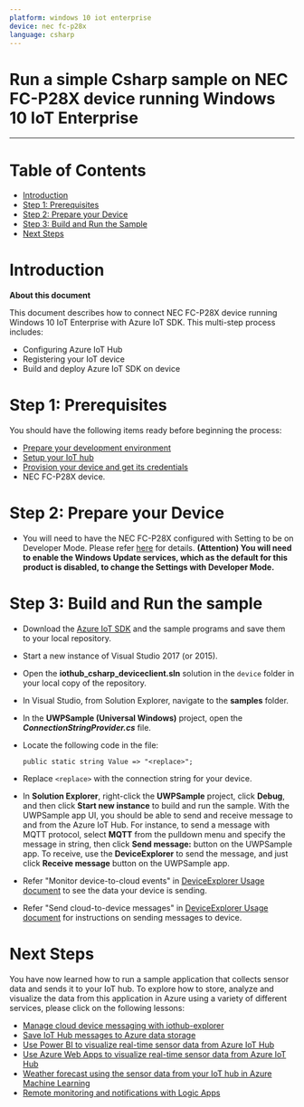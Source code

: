 ```yaml
---
platform: windows 10 iot enterprise
device: nec fc-p28x
language: csharp
---
```


Run a simple Csharp sample on NEC FC-P28X device running Windows 10 IoT Enterprise
===
---

# Table of Contents

-   [Introduction](#Introduction)
-   [Step 1: Prerequisites](#Prerequisites)
-   [Step 2: Prepare your Device](#PrepareDevice)
-   [Step 3: Build and Run the Sample](#Build)
-   [Next Steps](#NextSteps)

<a name="Introduction"></a>
# Introduction

**About this document**

This document describes how to connect NEC FC-P28X device running Windows 10 IoT Enterprise with Azure IoT SDK. This multi-step process includes:
-   Configuring Azure IoT Hub
-   Registering your IoT device
-   Build and deploy Azure IoT SDK on device

<a name="Prerequisites"></a>
# Step 1: Prerequisites

You should have the following items ready before beginning the process:

-   [Prepare your development environment][setup-devbox-windows]
-   [Setup your IoT hub][lnk-setup-iot-hub]
-   [Provision your device and get its credentials][lnk-manage-iot-hub]
-   NEC FC-P28X device.

<a name="PrepareDevice"></a>
# Step 2: Prepare your Device

-  You will need to have the NEC FC-P28X configured with Setting to be on Developer Mode. Please refer [here](https://docs.microsoft.com/en-us/windows/uwp/get-started/enable-your-device-for-development) for details.
**(Attention) You will need to enable the Windows Update services, which as the default for this product is disabled, to change the Settings with Developer Mode.**

<a name="Build"></a>
# Step 3: Build and Run the sample

-   Download the [Azure IoT SDK](https://github.com/Azure/azure-iot-sdk-csharp) and the sample programs and save them to your local repository.
-   Start a new instance of Visual Studio 2017 (or 2015).
-   Open the **iothub\_csharp\_deviceclient.sln** solution in the `device` folder in your local copy of the repository.
-   In Visual Studio, from Solution Explorer, navigate to the **samples** folder.
-   In the **UWPSample (Universal Windows)** project, open the ***ConnectionStringProvider.cs*** file.
-   Locate the following code in the file:

        public static string Value => "<replace>";
        
-   Replace `<replace>` with the connection string for your device.
-   In **Solution Explorer**, right-click the **UWPSample** project, click **Debug**, and then click **Start new instance** to build and run the sample. With the UWPSample app UI, you should be able to send and receive message to and from the Azure IoT Hub. For instance, to send a message with MQTT protocol, select **MQTT** from the pulldown menu and specify the message in string, then click **Send message:** button on the UWPSample app. To receive, use the **DeviceExplorer** to send the message, and just click **Receive message** button on the UWPSample app.
-   Refer "Monitor device-to-cloud events" in [DeviceExplorer Usage document](https://github.com/Azure/azure-iot-sdk-csharp/blob/master/tools/DeviceExplorer/doc/how_to_use_device_explorer.md) to see the data your device is sending.
-   Refer "Send cloud-to-device messages" in [DeviceExplorer Usage document](https://github.com/Azure/azure-iot-sdk-csharp/blob/master/tools/DeviceExplorer/doc/how_to_use_device_explorer.md) for instructions on sending messages to device.

<a name="NextSteps"></a>
# Next Steps

You have now learned how to run a sample application that collects sensor data and sends it to your IoT hub. To explore how to store, analyze and visualize the data from this application in Azure using a variety of different services, please click on the following lessons:

-   [Manage cloud device messaging with iothub-explorer]
-   [Save IoT Hub messages to Azure data storage]
-   [Use Power BI to visualize real-time sensor data from Azure IoT Hub]
-   [Use Azure Web Apps to visualize real-time sensor data from Azure IoT Hub]
-   [Weather forecast using the sensor data from your IoT hub in Azure Machine Learning]
-   [Remote monitoring and notifications with Logic Apps]   

[Manage cloud device messaging with iothub-explorer]: https://docs.microsoft.com/en-us/azure/iot-hub/iot-hub-explorer-cloud-device-messaging
[Save IoT Hub messages to Azure data storage]: https://docs.microsoft.com/en-us/azure/iot-hub/iot-hub-store-data-in-azure-table-storage
[Use Power BI to visualize real-time sensor data from Azure IoT Hub]: https://docs.microsoft.com/en-us/azure/iot-hub/iot-hub-live-data-visualization-in-power-bi
[Use Azure Web Apps to visualize real-time sensor data from Azure IoT Hub]: https://docs.microsoft.com/en-us/azure/iot-hub/iot-hub-live-data-visualization-in-web-apps
[Weather forecast using the sensor data from your IoT hub in Azure Machine Learning]: https://docs.microsoft.com/en-us/azure/iot-hub/iot-hub-weather-forecast-machine-learning
[Remote monitoring and notifications with Logic Apps]: https://docs.microsoft.com/en-us/azure/iot-hub/iot-hub-monitoring-notifications-with-azure-logic-apps
[setup-devbox-windows]: https://github.com/Azure/azure-iot-sdk-c/blob/master/doc/devbox_setup.md
[lnk-setup-iot-hub]: ../setup_iothub.md
[lnk-manage-iot-hub]: ../manage_iot_hub.md

